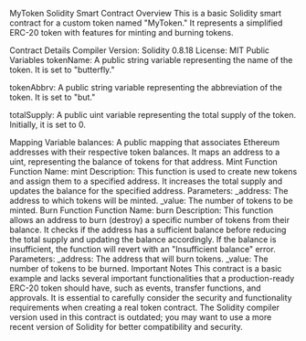 MyToken Solidity Smart Contract
Overview
This is a basic Solidity smart contract for a custom token named "MyToken." It represents a simplified ERC-20 token with features for minting and burning tokens.

Contract Details
Compiler Version: Solidity 0.8.18
License: MIT
Public Variables
tokenName: A public string variable representing the name of the token. It is set to "butterfly."

tokenAbbrv: A public string variable representing the abbreviation of the token. It is set to "but."

totalSupply: A public uint variable representing the total supply of the token. Initially, it is set to 0.

Mapping Variable
balances: A public mapping that associates Ethereum addresses with their respective token balances. It maps an address to a uint, representing the balance of tokens for that address.
Mint Function
Function Name: mint
Description: This function is used to create new tokens and assign them to a specified address. It increases the total supply and updates the balance for the specified address.
Parameters:
_address: The address to which tokens will be minted.
_value: The number of tokens to be minted.
Burn Function
Function Name: burn
Description: This function allows an address to burn (destroy) a specific number of tokens from their balance. It checks if the address has a sufficient balance before reducing the total supply and updating the balance accordingly. If the balance is insufficient, the function will revert with an "Insufficient balance" error.
Parameters:
_address: The address that will burn tokens.
_value: The number of tokens to be burned.
Important Notes
This contract is a basic example and lacks several important functionalities that a production-ready ERC-20 token should have, such as events, transfer functions, and approvals.
It is essential to carefully consider the security and functionality requirements when creating a real token contract.
The Solidity compiler version used in this contract is outdated; you may want to use a more recent version of Solidity for better compatibility and security.
